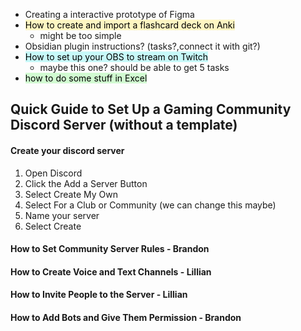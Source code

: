 * Creating a interactive prototype of Figma
* <mark style="background: #FFF3A3A6;">How to create and import a flashcard deck on Anki</mark>
	* might be too simple
* Obsidian plugin instructions? (tasks?,connect it with git?)
* <mark style="background: #ABF7F7A6;">How to set up your OBS to stream on Twitch</mark>
	* maybe this one? should be able to get 5 tasks
* <mark style="background: #BBFABBA6;">how to do some stuff in Excel</mark>


## Quick Guide to Set Up a Gaming Community Discord Server (without a template)

#### Create your discord server
1. Open Discord
2. Click the Add a Server Button
3. Select Create My Own
4. Select For a Club or Community (we can change this maybe)
5. Name your server 
6. Select Create 

#### How to Set Community Server Rules - Brandon

#### How to Create Voice and Text Channels - Lillian

#### How to Invite People to the Server - Lillian

#### How to Add Bots and Give Them Permission - Brandon